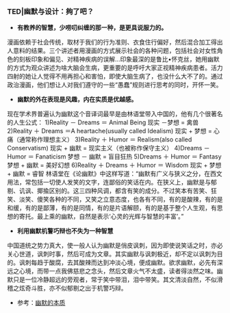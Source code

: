 ### TED|幽默与设计：夠了吧？

* **有教养的智慧，少唠叨纠缠的那一种，是更具说服力的。**

漫画依赖于社会传统，取材于我们的行为准则、衣食住行偏好，然后混合加工得出人意料的结果。三个讲述者用漫画的方式展示社会的各种问题，包括社会对女性角色的刻板印象和偏见、对精神疾病的误解…印象最深的是鲁比•怀克丝，她用幽默的方式为观众讲述为啥大脑会生病，更重要的是呼吁大家正视精神疾病患者。活力四射的她让人觉得不用再担心和害怕，即使大脑生病了，也没什么大不了的。通过政治漫画，他们想让人对我们遵守的一些“愚蠢”规则进行思考的同时，开怀一笑。

* **幽默的外在表现是风趣，内在实质是优越感。**

现在学术界普遍认为幽默这个音译词最早是由林语堂带入中国的，他有几个很著名的人生公式：
1)Reality － Dreams ＝ Animal Being 
现实 －梦想 = 禽兽
2)Reality ＋ Dreams ＝A heartache(usually called Idealism) 
现实 + 梦想 = 心痛（通常称作理想主义）
3)Reality ＋ Humor ＝ Realism(also called Conservatism) 
现实 + 幽默 = 现实主义（也被称作保守主义）
4)Dreams － Humor ＝ Fanaticism 
梦想 － 幽默 = 盲目狂热
5)Dreams ＋ Humor ＝ Fantasy 
梦想 + 幽默 = 美好幻想
6)Reality ＋ Dreams ＋ Humor ＝ Wisdom
现实 + 梦想 + 幽默 = 睿智
林语堂在《论幽默》中这样写道：“幽默有广义与狭义之分，在西文用法，常包括一切使人发笑的文字，连鄙俗的笑话在内。在狭义上，幽默是与郁剔、讥讽、揶揄区别的。这三四种风调，都含有笑的成分。不过笑本有苦笑、狂笑、淡笑、傻笑各种的不同，又笑之立意态度，也各有不同，有的是酸辣，有的是和缓，有的是鄙薄，有的是同情，有的是片语解颐，有的是基于整个人生观，有思想的寄托。最上乘的幽默，自然是表示‘心灵的光辉与智慧的丰富’。”

* **利用幽默机警巧辩也不失为一种智慧**

中国道统之势力真大，使一般人认为幽默是俏皮讽刺，因为即使说笑话之时，亦必关心世道，讽刺时事，然后可成为文章。其实幽默与讽刺极近，却不定以讽刺为目的。讽刺每趋于酸腐，去其酸辣而达到冲淡心境，便成幽默。欲求幽默，必先有深远之心境，而带一点我佛慈悲之念头，然后文章火气不太盛，读者得淡然之味。幽默只是一位冷静超远的旁观者，常于笑中带泪，泪中带笑。其文清淡自然，不似滑稽之炫奇斗胜，亦不似郁剔之出于机警巧辩。

* 参考：[幽默的本质](https://www.zhihu.com/question/20718431/answer/39012836)
